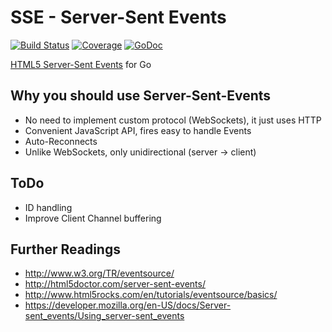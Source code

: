 # SSE - Server-Sent Events
[![Build Status](https://travis-ci.org/julienschmidt/sse.svg)](https://travis-ci.org/julienschmidt/sse) [![Coverage](http://gocover.io/_badge/github.com/julienschmidt/sse?0)](http://gocover.io/github.com/julienschmidt/sse) [![GoDoc](https://godoc.org/github.com/julienschmidt/sse?status.svg)](https://godoc.org/github.com/julienschmidt/sse)

[HTML5 Server-Sent Events](http://www.w3.org/TR/eventsource/) for Go

## Why you should use Server-Sent-Events
- No need to implement custom protocol (WebSockets), it just uses HTTP
- Convenient JavaScript API, fires easy to handle Events
- Auto-Reconnects
- Unlike WebSockets, only unidirectional (server -> client)

## ToDo
- ID handling
- Improve Client Channel buffering

## Further Readings
- http://www.w3.org/TR/eventsource/
- http://html5doctor.com/server-sent-events/
- http://www.html5rocks.com/en/tutorials/eventsource/basics/
- https://developer.mozilla.org/en-US/docs/Server-sent_events/Using_server-sent_events

